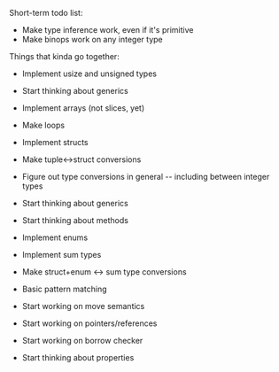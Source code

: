 Short-term todo list:

 * Make type inference work, even if it's primitive
 * Make binops work on any integer type


Things that kinda go together:

 * Implement usize and unsigned types
 * Start thinking about generics
 * Implement arrays (not slices, yet)
 * Make loops

 * Implement structs
 * Make tuple<->struct conversions
 * Figure out type conversions in general -- including between integer
   types
 * Start thinking about generics
 * Start thinking about methods

 * Implement enums
 * Implement sum types
 * Make struct+enum <-> sum type conversions
 * Basic pattern matching

 * Start working on move semantics
 * Start working on pointers/references
 * Start working on borrow checker
 * Start thinking about properties
